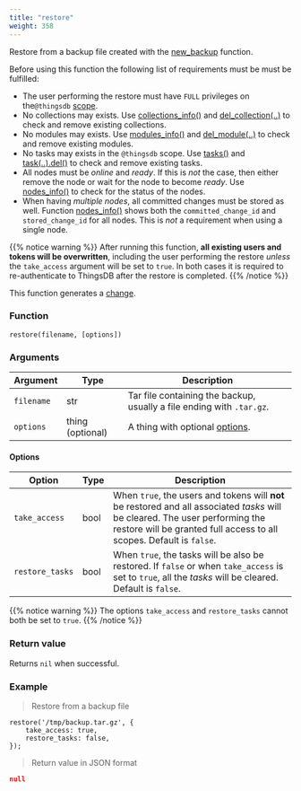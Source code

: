 ```yaml
---
title: "restore"
weight: 358
---
```


Restore from a backup file created with the [new_backup](#../../node-api/new_backup) function.

Before using this function the following list of requirements must be must be fulfilled:

 - The user performing the restore must have `FULL` privileges on the`@thingsdb` [scope](../../overview/scopes).
 - No collections may exists. Use [collections_info()](../collections_info) and [del_collection(..)](../del_collection) to check and remove existing collections.
 - No modules may exists. Use [modules_info()](../modules_info) and [del_module(..)](../del_module) to check and remove existing modules.
 - No tasks may exists in the `@thingsdb` scope. Use [tasks()](../../collection-api/tasks) and [task(..).del()](../../data-types/task/del) to check and remove existing tasks.
 - All nodes must be *online* and *ready*. If this is *not* the case, then either remove the node or wait for the node to become *ready*. Use [nodes_info()](../../node-api/nodes_info) to check for the status of the nodes.
 - When having *multiple nodes*, all committed changes must be stored as well. Function [nodes_info()](../../node-api/nodes_info) shows both the `committed_change_id` and `stored_change_id` for all nodes. This is *not* a requirement when using a single node.

{{% notice warning %}}
After running this function, **all existing users and tokens will be overwritten**, including the user performing the restore *unless* the `take_access` argument will be set to `true`. In both cases it is required to re-authenticate to ThingsDB after the restore is completed.
{{% /notice %}}

This function generates a [change](../../overview/changes).

### Function

`restore(filename, [options])`

### Arguments

Argument | Type | Description
-------- | ---- | -----------
`filename` | str | Tar file containing the backup, usually a file ending with `.tar.gz`.
`options` | thing (optional) | A thing with optional [options](#options).


#### Options

Option | Type | Description
-------- | ---- | -----------
`take_access` | bool | When `true`, the users and tokens will **not** be restored and all associated *tasks* will be cleared. The user performing the restore will be granted full access to all scopes. Default is `false`.
`restore_tasks` | bool | When `true`, the tasks will be also be restored. If `false` or when `take_access` is set to `true`, all the *tasks* will be cleared. Default is `false`.

{{% notice warning %}}
The options `take_access` and `restore_tasks` cannot both be set to `true`.
{{% /notice %}}

### Return value

Returns `nil` when successful.

### Example

> Restore from a backup file

```thingsdb,syntax_only,@t
restore('/tmp/backup.tar.gz', {
    take_access: true,
    restore_tasks: false,
});
```

> Return value in JSON format

```json
null
```
